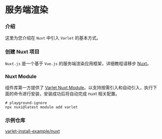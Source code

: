 # 服务端渲染

### 介绍

这里为您介绍在 `Nuxt` 中引入 `Varlet` 的基本方式。

### 创建 Nuxt 项目

`Nuxt.js` 是一个基于 `Vue.js` 的服务端渲染应用框架，详细教程请移步 [Nuxt](https://nuxt.com)。

### Nuxt Module

组件库第一方提供了 [Varlet Nuxt Module](https://nuxt.com/modules/varlet)。以支持按需引入和自动引入，执行下面的命令进行安装，安装成功后将自动完成 nuxt 相关配置。

```shell
# playground-ignore
npx nuxi@latest module add varlet
```

### 示例仓库

[varlet-install-example/nuxt](https://github.com/varletjs/varlet-install-example/tree/main/nuxt)
